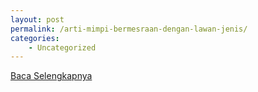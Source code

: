 ```yaml
---
layout: post
permalink: /arti-mimpi-bermesraan-dengan-lawan-jenis/
categories:
    - Uncategorized
---
```


[Baca Selengkapnya](/05)